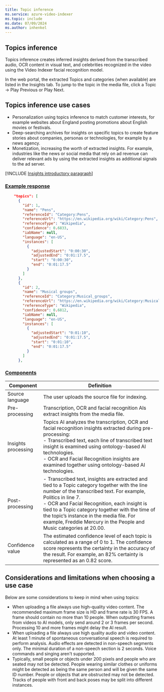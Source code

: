 ```yaml
---
title: Topic inference
ms.service: azure-video-indexer
ms.topic: include
ms.date: 07/09/2024
ms.author: inhenkel
---
```


## Topics inference

Topics inference creates inferred insights derived from the transcribed audio, OCR content in visual text, and celebrities recognized in the video using the Video Indexer facial recognition model. 

In the web portal, the extracted Topics and categories (when available) are listed in the Insights tab. To jump to the topic in the media file, click a Topic -> Play Previous or Play Next.

## Topics inference use cases 

- Personalization using topics inference to match customer interests, for example websites about England posting promotions about English movies or festivals.
- Deep-searching archives for insights on specific topics to create feature stories about companies, personas or technologies, for example by a news agency. 
- Monetization, increasing the worth of extracted insights. For example, industries like the news or social media that rely on ad revenue can deliver relevant ads by using the extracted insights as additional signals to the ad server.

[!INCLUDE [Insights introductory paragraph](insights-intro-paragraph.md)]

### [Example response](#tab/topicsinferenceresponse)
     
```json
    "topics": [
      {
        "id": 1,
        "name": "Pens",
        "referenceId": "Category:Pens",
        "referenceUrl": "https://en.wikipedia.org/wiki/Category:Pens",
        "referenceType": "Wikipedia",
        "confidence": 0.6833,
        "iabName": null,
        "language": "en-US",
        "instances": [
          {
            "adjustedStart": "0:00:30",
            "adjustedEnd": "0:01:17.5",
            "start": "0:00:30",
            "end": "0:01:17.5"
          }
        ]
      },
      {
        "id": 2,
        "name": "Musical groups",
        "referenceId": "Category:Musical_groups",
        "referenceUrl": "https://en.wikipedia.org/wiki/Category:Musical_groups",
        "referenceType": "Wikipedia",
        "confidence": 0.6812,
        "iabName": null,
        "language": "en-US",
        "instances": [
          {
            "adjustedStart": "0:01:10",
            "adjustedEnd": "0:01:17.5",
            "start": "0:01:10",
            "end": "0:01:17.5"
          }
        ]
      },
```
    
### [Components](#tab/topicsinferencecomponents)
 
|Component|Definition|
|---|---|
|Source language	|The user uploads the source file for indexing.|
|Pre-processing|Transcription, OCR and facial recognition AIs extract insights from the media file.|
|Insights processing|	Topics AI analyzes the transcription, OCR and facial recognition insights extracted during pre-processing: <br/>-	Transcribed text, each line of transcribed text insight is examined using ontology-based AI technologies. <br/>-	OCR and Facial Recognition insights are examined together using ontology-based AI technologies.  |
|Post-processing	|- Transcribed text, insights are extracted and tied to a Topic category together with the line number of the transcribed text. For example, Politics in line 7.<br/>- OCR and Facial Recognition, each insight is tied to a Topic category together with the time of the topic’s instance in the media file. For example, Freddie Mercury in the People and Music categories at 20.00. |
|Confidence value	|The estimated confidence level of each topic is calculated as a range of 0 to 1. The confidence score represents the certainty in the accuracy of the result. For example, an 82% certainty is represented as an 0.82 score.|



## Considerations and limitations when choosing a use case 

Below are some considerations to keep in mind when using topics:

- When uploading a file always use high-quality video content. The recommended maximum frame size is HD and frame rate is 30 FPS. A frame should contain no more than 10 people. When outputting frames from videos to AI models, only send around 2 or 3 frames per second. Processing 10 and more frames might delay the AI result.  
- When uploading a file always use high quality audio and video content. At least 1 minute of spontaneous conversational speech is required to perform analysis. Audio effects are detected in non-speech segments only. The minimal duration of a non-speech section is 2 seconds. Voice commands and singing aren't supported. 
- Typically, small people or objects under 200 pixels and people who are seated may not be detected. People wearing similar clothes or uniforms might be detected as being the same person and will be given the same ID number. People or objects that are obstructed may not be detected. Tracks of people with front and back poses may be split into different instances. 
